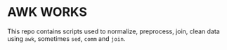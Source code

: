 # AWK WORKS

This repo contains scripts used to normalize, preprocess, join, clean data using `awk`, sometimes `sed`, `comm` and 
`join`.
